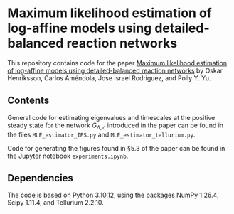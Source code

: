 # Maximum likelihood estimation of log-affine models using detailed-balanced reaction networks
This repository contains code for the paper [Maximum likelihood estimation of log-affine models using detailed-balanced reaction networks](https://arxiv.org/abs/2411.07986) by Oskar Henriksson, Carlos Améndola, Jose Israel Rodriguez, and Polly Y. Yu.

## Contents
General code for estimating eigenvalues and timescales at the positive steady state for the network $G_{\Lambda,c}$ introduced in the paper can be found in the files `MLE_estimator_IPS.py` and 
`MLE_estimator_tellurium.py`. 

Code for generating the figures found in §5.3 of the paper can be found in the Jupyter notebook `experiments.ipynb`.

## Dependencies
The code is based on Python 3.10.12, using the packages NumPy 1.26.4, Scipy 1.11.4, and Tellurium 2.2.10.
